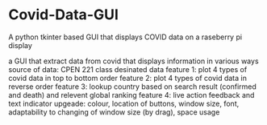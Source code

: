 # Covid-Data-GUI
A python tkinter based GUI that displays COVID data on a raseberry pi display

a GUI that extract data from covid that displays information in various ways
source of data: CPEN 221 class desinated data
feature 1: plot 4 types of covid data in top to bottom order
feature 2: plot 4 types of covid data in reverse order
feature 3: lookup country based on search result (confirmed and death) and relevent global ranking
feature 4: live action feedback and text indicator
upgeade: colour, location of buttons, window size, font, adaptability to changing of window size (by drag), space usage

